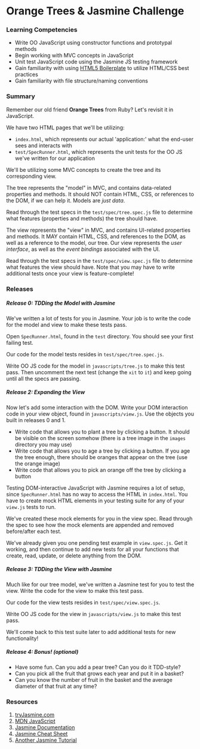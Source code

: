 # Orange Trees & Jasmine Challenge

### Learning Competencies

* Write OO JavaScript using constructor functions and prototypal methods
* Begin working with MVC concepts in JavaScript
* Unit test JavaScript code using the Jasmine JS testing framework
* Gain familiarity with using [HTML5 Boilerplate](http://html5boilerplate.com/) to utilize HTML/CSS best practices
* Gain familiarity with file structure/naming conventions

### Summary

Remember our old friend **Orange Trees** from Ruby? Let's revisit it in JavaScript.

We have two HTML pages that we'll be utilizing:
* `index.html`, which represents our actual 'application:' what the end-user sees and interacts with
* `test/SpecRunner.html`, which represents the unit tests for the OO JS we've written for our application

We'll be utilizing some MVC concepts to create the tree and its corresponding view.

The tree represents the "model" in MVC, and contains data-related properties and methods. It
should NOT contain HTML, CSS, or references to the DOM, if we can help it. Models are *just
data*.

Read through the test specs in the `test/spec/tree.spec.js` file to determine what features
(properties and methods) the tree should have.

The view represents the "view" in MVC, and contains UI-related properties and methods. It MAY
contain HTML, CSS, and references to the DOM, as well as a reference to the model, our tree.
Our view represents the *user interface*, as well as the *event bindings* associated with the UI.

Read through the test specs in the `test/spec/view.spec.js` file to determine what features the
view should have. Note that you may have to write additional tests once your view is feature-complete!

### Releases

##### Release 0: TDDing the Model with Jasmine

We've written a lot of tests for you in Jasmine. Your job is to write the code for the model and
view to make these tests pass.

Open `SpecRunner.html`, found in the `test` directory. You should see your first failing test.

Our code for the model tests resides in `test/spec/tree.spec.js`.

Write OO JS code for the model in `javascripts/tree.js` to make this test pass.  Then uncomment the
next test (change the `xit` to `it`) and keep going until all the specs are passing.

##### Release 2: Expanding the View

Now let's add some interaction with the DOM. Write your DOM interaction code in your view object,
found in `javascripts/view.js`. Use the objects you built in releases 0 and 1.

* Write code that allows you to plant a tree by clicking a button. It should be visible on the screen somehow (there is a tree image in the `images` directory you may use)
* Write code that allows you to age a tree by clicking a button. If you age the tree enough, there should be oranges that appear on the tree (use the orange image)
* Write code that allows you to pick an orange off the tree by clicking a button

Testing DOM-interactive JavaScript with Jasmine requires a lot of setup, since
`SpecRunner.html` has no way to access the HTML in `index.html`. You have to create mock
HTML elements in your testing suite for any of your `view.js` tests to run.

We've created these mock elements for you in the view spec. Read through the spec to see how
the mock elements are appended and removed before/after each test.

We've already given you one pending test example in `view.spec.js`. Get it working, and then
continue to add new tests for all your functions that create, read, update, or delete anything
from the DOM.

##### Release 3: TDDing the View with Jasmine

Much like for our tree model, we've written a Jasmine test for you to test the view. Write the code
for the view to make this test pass.

Our code for the view tests resides in `test/spec/view.spec.js`.

Write OO JS code for the view in `javascripts/view.js` to make this test pass.

We'll come back to this test suite later to add additional tests for new functionality!

##### Release 4: Bonus! (optional)

* Have some fun. Can you add a pear tree? Can you do it TDD-style?
* Can you pick all the fruit that grows each year and put it in a basket?
* Can you know the number of fruit in the basket and the average diameter of that fruit at any time?

### Resources

1. [tryJasmine.com](http://tryjasmine.com)
1. [MDN JavaScript](https://developer.mozilla.org/en-US/docs/Web/JavaScript/Guide)
1. [Jasmine Documentation](http://pivotal.github.io/jasmine/)
1. [Jasmine Cheat Sheet](http://www.cheatography.com/citguy/cheat-sheets/jasmine-js-testing/)
1. [Another Jasmine Tutorial](http://evanhahn.com/how-do-i-jasmine/)

